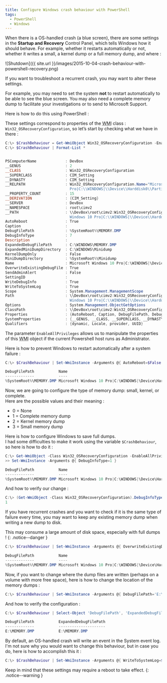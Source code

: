 ```yaml
---
title: Configure Windows crash behaviour with PowerShell
tags:
  - PowerShell
  - Windows
---
```


When there is a OS-handled crash (a blue screen), there are some settings in the **Startup and Recovery** Control Panel, which tells Windows how it should behave. For example, whether it restarts automatically or not, whether it writes a small, a kernel dump or a full memory dump, and where :  

![Shutdown]({{ site.url }}/images/2015-10-04-crash-behaviour-with-powershell-recovery.png)

If you want to troubleshoot a recurrent crash, you may want to alter these settings.  

For example, you may need to set the system **not** to restart automatically to be able to see the blue screen. You may also need a complete memory dump to facilitate your investigations or to send to Microsoft Support.

Here is how to do this using PowerShell :

These settings correspond to properties of the <abbr title="Windows Management Instrumentation">WMI</abbr> class : `Win32_OSRecoveryConfiguration`, so let’s start by checking what we have in there :

```powershell
C:\> $CrashBehaviour = Get-WmiObject Win32_OSRecoveryConfiguration -EnableAllPrivileges
C:\> $CrashBehaviour | Format-List *


PSComputerName             : DevBox
__GENUS                    : 2
__CLASS                    : Win32_OSRecoveryConfiguration
__SUPERCLASS               : CIM_Setting
__DYNASTY                  : CIM_Setting
__RELPATH                  : Win32_OSRecoveryConfiguration.Name="Microsoft Windows 10
                             Pro|C:\\WINDOWS|\\Device\\Harddisk0\\Partition3"
__PROPERTY_COUNT           : 15
__DERIVATION               : {CIM_Setting}
__SERVER                   : DevBox
__NAMESPACE                : root\cimv2
__PATH                     : \\DevBox\root\cimv2:Win32_OSRecoveryConfiguration.Name="Microsoft
                             Windows 10 Pro|C:\\WINDOWS|\\Device\\Harddisk0\\Partition3"
AutoReboot                 : True
Caption                    :
DebugFilePath              : %SystemRoot%\MEMORY.DMP
DebugInfoType              : 7
Description                :
ExpandedDebugFilePath      : C:\WINDOWS\MEMORY.DMP
ExpandedMiniDumpDirectory  : C:\WINDOWS\Minidump
KernelDumpOnly             : False
MiniDumpDirectory          : %SystemRoot%\Minidump
Name                       : Microsoft Windows 10 Pro|C:\WINDOWS|\Device\Harddisk0\Partition3
OverwriteExistingDebugFile : True
SendAdminAlert             : False
SettingID                  :
WriteDebugInfo             : True
WriteToSystemLog           : True
Scope                      : System.Management.ManagementScope
Path                       : \\DevBox\root\cimv2:Win32_OSRecoveryConfiguration.Name="Microsoft
                             Windows 10 Pro|C:\\WINDOWS|\\Device\\Harddisk0\\Partition3"
Options                    : System.Management.ObjectGetOptions
ClassPath                  : \\DevBox\root\cimv2:Win32_OSRecoveryConfiguration
Properties                 : {AutoReboot, Caption, DebugFilePath, DebugInfoType...}
SystemProperties           : {__GENUS, __CLASS, __SUPERCLASS, __DYNASTY...}
Qualifiers                 : {dynamic, Locale, provider, UUID}
```

The parameter `EnableAllPrivileges` allows us to manipulate the properties of this <abbr title="Windows Management Instrumentation">WMI</abbr> object if the current Powershell host runs as Administrator.

Here is how to prevent Windows to restart automatically after a system failure :

```powershell
C:\> $CrashBehaviour | Set-WmiInstance -Arguments @{ AutoReboot=$False }

DebugFilePath           Name                                                             SettingID
-------------           ----                                                             ---------
%SystemRoot%\MEMORY.DMP Microsoft Windows 10 Pro|C:\WINDOWS|\Device\Harddisk0\Partition3
```

Now, we are going to configure the type of memory dump: small, kernel, or complete.  
Here are the possible values and their meaning :  
  - 0 = None  
  - 1 = Complete memory dump  
  - 2 = Kernel memory dump  
  - 3 = Small memory dump  

Here is how to configure Windows to save full dumps.  
I had some difficulties to make it work using the variable `$CrashBehaviour`, so here is how to do it :

```powershell
C:\> Get-WmiObject -Class Win32_OSRecoveryConfiguration -EnableAllPrivileges |
>> Set-WmiInstance -Arguments @{ DebugInfoType=1 }

DebugFilePath           Name                                                             SettingID
-------------           ----                                                             ---------
%SystemRoot%\MEMORY.DMP Microsoft Windows 10 Pro|C:\WINDOWS|\Device\Harddisk0\Partition3
```

And how to verify our change :

```powershell
C:\> (Get-WmiObject -Class Win32_OSRecoveryConfiguration).DebugInfoType
1
```

If you have recurrent crashes and you want to check if it is the same type of failure every time, you may want to keep any existing memory dump when writing a new dump to disk.

This may consume a large amount of disk space, especially with full dumps !
{: .notice--danger }

```powershell
C:\> $CrashBehaviour | Set-WmiInstance -Arguments @{ OverwriteExistingDebugFile=$False }

DebugFilePath           Name                                                             SettingID
-------------           ----                                                             ---------
%SystemRoot%\MEMORY.DMP Microsoft Windows 10 Pro|C:\WINDOWS|\Device\Harddisk0\Partition3
```

Now, if you want to change where the dump files are written (perhaps on a volume with more free space), here is how to change the location of the memory dumps :

```powershell
C:\> $CrashBehaviour | Set-WmiInstance -Arguments @{ DebugFilePath='E:\MEMORY.DMP' }
```

And how to verify the configuration :

```powershell
C:\> $CrashBehaviour | Select-Object 'DebugFilePath', 'ExpandedDebugFilePath'

DebugFilePath           ExpandedDebugFilePath
-------------           ---------------------
E:\MEMORY.DMP           E:\MEMORY.DMP
```

By default, an OS-handled crash will write an event in the System event log.  
I'm not sure why you would want to change this behaviour, but in case you do, here is how to accomplish this it :

```powershell
C:\> $CrashBehaviour | Set-WmiInstance -Arguments @{ WriteToSystemLog=$False }
```

Keep in mind that these settings may require a reboot to take effect.
{: .notice--warning }
